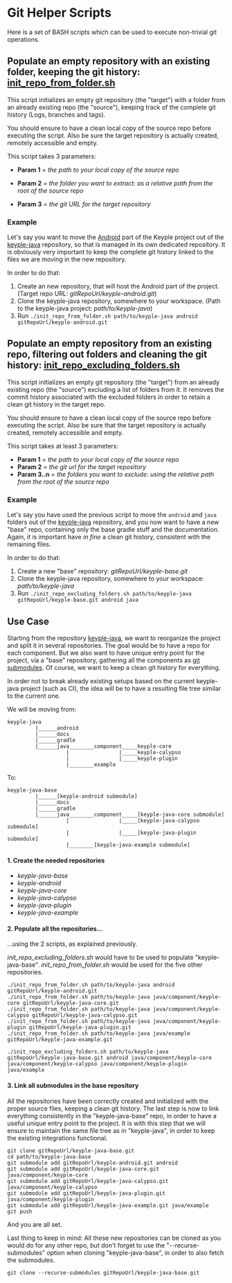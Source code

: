 # Git Helper Scripts

Here is a set of BASH scripts which can be used to execute non-trivial git operations.

## Populate an empty repository with an existing folder, keeping the git history: [init_repo_from_folder.sh](init_repo_from_folder.sh)

This script initializes an empty git repository (the "target") with a folder from an already existing repo (the "source"), keeping track of the complete git history (Logs, branches and tags).

You should ensure to have a clean local copy of the source repo before executing the script. Also be sure the target repository is actually created, remotely accessible and empty.

This script takes 3 parameters:

- **Param 1** = *the path to your local copy of the source repo*
- **Param 2** = *the folder you want to extract: as a relative path from the root of the source repo*

- **Param 3** = *the git URL for the target repository*

### Example

Let's say you want to move the [Android](https://github.com/eclipse-keyple/keyple-java/tree/master/android) part of the Keyple project out of the [keyple-java](https://github.com/eclipse-keyple/keyple-java) repository, so that is managed in its own dedicated repository. It is obviously very important to keep the complete git history linked to the files we are moving in the new repository.

In order to do that:

1. Create an new repository, that will host the Android part of the project. (Target repo URL: *gitRepoUrl/keyple-android.git*)
2. Clone the keyple-java repository, somewhere to your workspace. (Path to the keyple-java project: *path/to/keyple-java*)
3. Run `./init_repo_from_folder.sh path/to/keyple-java android gitRepoUrl/keyple-android.git`

## Populate an empty repository from an existing repo, filtering out folders and cleaning the git history: [init_repo_excluding_folders.sh](init_repo_excluding_folders.sh)

This script initializes an empty git repository (the "target") from an already existing repo (the "source") excluding a list of folders from it. It removes the commit history associated with the excluded folders in order to retain a clean git history in the target repo.

You should ensure to have a clean local copy of the source repo before executing the script. Also be sure that the target repository is actually created, remotely accessible and empty.

This script takes at least 3 parameters:

- **Param 1** = *the path to your local copy of the source repo*
- **Param 2** = *the git url for the target repository*
- **Param 3..n** = *the folders you want to exclude: using the relative path from the root of the source repo*

### Example

Let's say you have used the previous script to move the `android` and `java` folders out of the [keyple-java](https://github.com/eclipse-keyple/keyple-java) repository, and you now want to have a new "base" repo, containing only the base gradle stuff and the documentation. Again, it is important have *in fine* a clean git history, consistent with the remaining files.

In order to do that:

1. Create a new "base" repository: *gitRepoUrl/keyple-base.git*
2. Clone the keyple-java repository, somewhere to your workspace: *path/to/keyple-java*
3. Run `./init_repo_excluding_folders.sh path/to/keyple-java gitRepoUrl/keyple-base.git android java`

## Use Case

Starting from the repository [keyple-java](https://github.com/eclipse-keyple/keyple-java), we want to reorganize the project and split it in several repositories. The goal would be to have a repo for each component. But we also want to have unique entry point for the project, via a "base" repository, gathering all the components as [git submodules](https://git-scm.com/docs/git-submodule). Of course, we want to keep a clean git history for everything.

In order not to break already existing setups based on the current keyple-java project (such as CI), the idea will be to have a resulting file tree similar to the current one.

We will be moving from:

```
keyple-java
         |______android
         |______docs
         |______gradle
         |______java________component_____keyple-core
                   |                |_____keyple-calypso
                   |                |_____keyple-plugin
                   |________example
```

To:

```she
keyple-java-base
         |______[keyple-android submodule]
         |______docs
         |______gradle
         |______java________component_____[keyple-java-core submodule]
                   |                |_____[keyple-java-calypso submodule]
                   |                |_____[keyple-java-plugin submodule]
                   |________[keyple-java-example submodule]
```

#### 1. Create the needed repositories

- *keyple-java-base*
- *keyple-android*
- *keyple-java-core*
- *keyple-java-calypso*
- *keyple-java-plugin*
- *keyple-java-example*

#### 2. Populate all the repositories...

...using the 2 scripts, as explained previously. 

*init_repo_excluding_folders.sh* would have to be used to populate "keyple-java-base". *init_repo_from_folder.sh* would be used for the five other repositories.

```shell
./init_repo_from_folder.sh path/to/keyple-java android gitRepoUrl/keyple-android.git
./init_repo_from_folder.sh path/to/keyple-java java/component/keyple-core gitRepoUrl/keyple-java-core.git
./init_repo_from_folder.sh path/to/keyple-java java/component/keyple-calypso gitRepoUrl/keyple-java-calypso.git
./init_repo_from_folder.sh path/to/keyple-java java/component/keyple-plugin gitRepoUrl/keyple-java-plugin.git
./init_repo_from_folder.sh path/to/keyple-java java/example gitRepoUrl/keyple-java-example.git

./init_repo_excluding_folders.sh path/to/keyple-java gitRepoUrl/keyple-java-base.git android java/component/keyple-core java/component/keyple-calypso java/component/keyple-plugin java/example
```

#### 3. Link all submodules in the base repository

All the repositories have been correctly created and initialized with the proper source files, keeping a clean git history. The last step is now to link everything consistently in the "keyple-java-base" repo, in order to have a useful unique entry point to the project. It is with this step that we will ensure to maintain the same file tree as in "keyple-java", in order to keep the existing integrations functional.

```shell
git clone gitRepoUrl/keyple-java-base.git
cd path/to/keyple-java-base
git submodule add gitRepoUrl/keyple-android.git android
git submodule add gitRepoUrl/keyple-java-core.git java/component/keyple-core
git submodule add gitRepoUrl/keyple-java-calypso.git java/component/keyple-calypso
git submodule add gitRepoUrl/keyple-java-plugin.git java/component/keyple-plugin
git submodule add gitRepoUrl/keyple-java-example.git java/example
git push
```

And you are all set.

Last thing to keep in mind: All these new repositories can be cloned as you would do for any other repo, but don't forget to use the "--recurse-submodules" option when cloning "keyple-java-base", in order to also fetch the submodules.

`git clone --recurse-submodules gitRepoUrl/keyple-java-base.git`